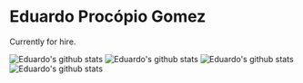 # Eduardo Procópio Gomez
Currently for hire.

<!--![Eduardo's github stats](https://cr-ss-service.azurewebsites.net/api/ScreenShot?widget=summary&username=EduApps-CDG&style=--header-bg-color:%23333333;)-->
![Eduardo's github stats](https://cr-skills-chart-widget.azurewebsites.net/api/api?username=EduApps-CDG&show-other-skills=true&bg=%23333333)
![Eduardo's github stats](https://github-readme-stats.vercel.app/api?username=EduApps-CDG&count_private=true&show_icons=true&title_color=CC0000&text_color=FFFFFF&bg_color=333333&icon_color=CC0000&hide_border=true)
![Eduardo's github stats](https://github-readme-stats.vercel.app/api/top-langs?username=EduApps-CDG&count_private=true&show_icons=true&title_color=CC0000&text_color=FFFFFF&bg_color=333333&icon_color=CC0000&hide_border=true&langs_count=10&layout=compact)
![Eduardo's github stats](https://github-readme-stats.vercel.app/api/wakatime?username=EduApps&count_private=true&show_icons=true&title_color=CC0000&text_color=FFFFFF&bg_color=333333&icon_color=CC0000&hide_border=true&langs_count=10&layout=compact)
